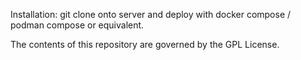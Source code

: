 Installation: git clone onto server and deploy with docker compose / podman compose or equivalent.

The contents of this repository are governed by the GPL License.
